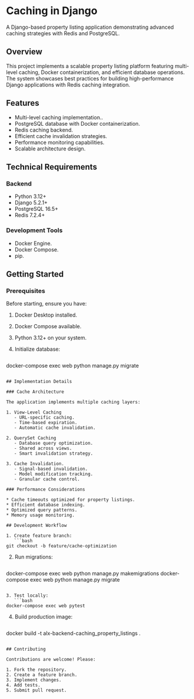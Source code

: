 # Caching in Django

A Django-based property listing application demonstrating advanced caching strategies with Redis and PostgreSQL.

## Overview

This project implements a scalable property listing platform featuring multi-level caching, Docker containerization, and efficient database operations. The system showcases best practices for building high-performance Django applications with Redis caching integration.


## Features

* Multi-level caching implementation..
* PostgreSQL database with Docker containerization.
* Redis caching backend.
* Efficient cache invalidation strategies.
* Performance monitoring capabilities.
* Scalable architecture design.


## Technical Requirements

### Backend

* Python 3.12+
* Django 5.2.1+
* PostgreSQL 16.5+
* Redis 7.2.4+

### Development Tools

* Docker Engine.
* Docker Compose.
* pip.

## Getting Started

### Prerequisites

Before starting, ensure you have:

1. Docker Desktop installed.
2. Docker Compose available.
3. Python 3.12+ on your system.

4. Initialize database:
   ```bash
docker-compose exec web python manage.py migrate
```

## Implementation Details

### Cache Architecture

The application implements multiple caching layers:

1. View-Level Caching
   - URL-specific caching.
   - Time-based expiration.
   - Automatic cache invalidation.

2. QuerySet Caching
   - Database query optimization.
   - Shared across views.
   - Smart invalidation strategy.

3. Cache Invalidation.
   - Signal-based invalidation.
   - Model modification tracking.
   - Granular cache control.

### Performance Considerations

* Cache timeouts optimized for property listings.
* Efficient database indexing.
* Optimized query patterns.
* Memory usage monitoring.

## Development Workflow

1. Create feature branch:
   ```bash
git checkout -b feature/cache-optimization
```

2. Run migrations:
   ```bash
docker-compose exec web python manage.py makemigrations
docker-compose exec web python manage.py migrate
```

3. Test locally:
   ```bash
docker-compose exec web pytest
```

4. Build production image:
   ```bash
docker build -t alx-backend-caching_property_listings .
```

## Contributing

Contributions are welcome! Please:

1. Fork the repository.
2. Create a feature branch.
3. Implement changes.
4. Add tests.
5. Submit pull request.